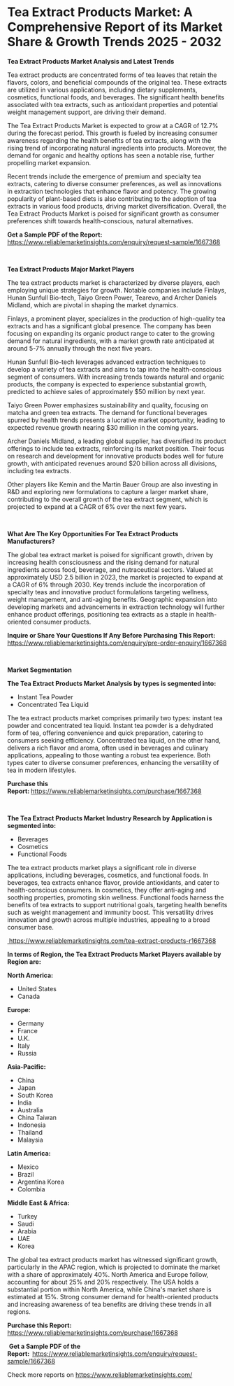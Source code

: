 <p><h1>Tea Extract Products Market: A Comprehensive Report of its Market Share & Growth Trends 2025 - 2032</h1></p><p><strong>Tea Extract Products Market Analysis and Latest Trends</strong></p>
<p><p>Tea extract products are concentrated forms of tea leaves that retain the flavors, colors, and beneficial compounds of the original tea. These extracts are utilized in various applications, including dietary supplements, cosmetics, functional foods, and beverages. The significant health benefits associated with tea extracts, such as antioxidant properties and potential weight management support, are driving their demand.</p><p>The Tea Extract Products Market is expected to grow at a CAGR of 12.7% during the forecast period. This growth is fueled by increasing consumer awareness regarding the health benefits of tea extracts, along with the rising trend of incorporating natural ingredients into products. Moreover, the demand for organic and healthy options has seen a notable rise, further propelling market expansion.</p><p>Recent trends include the emergence of premium and specialty tea extracts, catering to diverse consumer preferences, as well as innovations in extraction technologies that enhance flavor and potency. The growing popularity of plant-based diets is also contributing to the adoption of tea extracts in various food products, driving market diversification. Overall, the Tea Extract Products Market is poised for significant growth as consumer preferences shift towards health-conscious, natural alternatives.</p></p>
<p><strong>Get a Sample PDF of the Report:&nbsp;</strong> <a href="https://www.reliablemarketinsights.com/enquiry/request-sample/1667368?utm_campaign=2118&utm_medium=2&utm_source=Github&utm_content=ia&utm_term=02022025&utm_id=tea-extract-products">https://www.reliablemarketinsights.com/enquiry/request-sample/1667368</a></p>
<p>&nbsp;</p>
<p><strong>Tea Extract Products Major Market Players</strong></p>
<p><p>The tea extract products market is characterized by diverse players, each employing unique strategies for growth. Notable companies include Finlays, Hunan Sunfull Bio-tech, Taiyo Green Power, Tearevo, and Archer Daniels Midland, which are pivotal in shaping the market dynamics.</p><p>Finlays, a prominent player, specializes in the production of high-quality tea extracts and has a significant global presence. The company has been focusing on expanding its organic product range to cater to the growing demand for natural ingredients, with a market growth rate anticipated at around 5-7% annually through the next five years.</p><p>Hunan Sunfull Bio-tech leverages advanced extraction techniques to develop a variety of tea extracts and aims to tap into the health-conscious segment of consumers. With increasing trends towards natural and organic products, the company is expected to experience substantial growth, predicted to achieve sales of approximately $50 million by next year.</p><p>Taiyo Green Power emphasizes sustainability and quality, focusing on matcha and green tea extracts. The demand for functional beverages spurred by health trends presents a lucrative market opportunity, leading to expected revenue growth nearing $30 million in the coming years.</p><p>Archer Daniels Midland, a leading global supplier, has diversified its product offerings to include tea extracts, reinforcing its market position. Their focus on research and development for innovative products bodes well for future growth, with anticipated revenues around $20 billion across all divisions, including tea extracts.</p><p>Other players like Kemin and the Martin Bauer Group are also investing in R&D and exploring new formulations to capture a larger market share, contributing to the overall growth of the tea extract segment, which is projected to expand at a CAGR of 6% over the next few years.</p></p>
<p>&nbsp;</p>
<p><strong>What Are The Key Opportunities For Tea Extract Products Manufacturers?</strong></p>
<p><p>The global tea extract market is poised for significant growth, driven by increasing health consciousness and the rising demand for natural ingredients across food, beverage, and nutraceutical sectors. Valued at approximately USD 2.5 billion in 2023, the market is projected to expand at a CAGR of 6% through 2030. Key trends include the incorporation of specialty teas and innovative product formulations targeting wellness, weight management, and anti-aging benefits. Geographic expansion into developing markets and advancements in extraction technology will further enhance product offerings, positioning tea extracts as a staple in health-oriented consumer products.</p></p>
<p><strong>Inquire or Share Your Questions If Any Before Purchasing This Report:</strong> <a href="https://www.reliablemarketinsights.com/enquiry/pre-order-enquiry/1667368?utm_campaign=2118&utm_medium=2&utm_source=Github&utm_content=ia&utm_term=02022025&utm_id=tea-extract-products">https://www.reliablemarketinsights.com/enquiry/pre-order-enquiry/1667368</a></p>
<p>&nbsp;</p>
<p><strong>Market Segmentation</strong></p>
<p><strong>The Tea Extract Products Market Analysis by types is segmented into:</strong></p>
<p><ul><li>Instant Tea Powder</li><li>Concentrated Tea Liquid</li></ul></p>
<p><p>The tea extract products market comprises primarily two types: instant tea powder and concentrated tea liquid. Instant tea powder is a dehydrated form of tea, offering convenience and quick preparation, catering to consumers seeking efficiency. Concentrated tea liquid, on the other hand, delivers a rich flavor and aroma, often used in beverages and culinary applications, appealing to those wanting a robust tea experience. Both types cater to diverse consumer preferences, enhancing the versatility of tea in modern lifestyles.</p></p>
<p><strong>Purchase this Report:&nbsp;</strong><a href="https://www.reliablemarketinsights.com/purchase/1667368?utm_campaign=2118&utm_medium=2&utm_source=Github&utm_content=ia&utm_term=02022025&utm_id=tea-extract-products">https://www.reliablemarketinsights.com/purchase/1667368</a></p>
<p>&nbsp;</p>
<p><strong>The Tea Extract Products Market Industry Research by Application is segmented into:</strong></p>
<p><ul><li>Beverages</li><li>Cosmetics</li><li>Functional Foods</li></ul></p>
<p><p>The tea extract products market plays a significant role in diverse applications, including beverages, cosmetics, and functional foods. In beverages, tea extracts enhance flavor, provide antioxidants, and cater to health-conscious consumers. In cosmetics, they offer anti-aging and soothing properties, promoting skin wellness. Functional foods harness the benefits of tea extracts to support nutritional goals, targeting health benefits such as weight management and immunity boost. This versatility drives innovation and growth across multiple industries, appealing to a broad consumer base.</p></p>
<p><a href="https://www.reliablemarketinsights.com/tea-extract-products-r1667368?utm_campaign=2118&utm_medium=2&utm_source=Github&utm_content=ia&utm_term=02022025&utm_id=tea-extract-products">&nbsp;https://www.reliablemarketinsights.com/tea-extract-products-r1667368</a></p>
<p><strong>In terms of Region, the Tea Extract Products Market Players available by Region are:</strong></p>
<p>
    <p> <strong> North America: </strong>
        <ul>
            <li>United States</li>
            <li>Canada</li>
        </ul>
        </p> 
    <p> <strong> Europe: </strong>
        <ul>
            <li>Germany</li>
            <li>France</li>
            <li>U.K.</li>
            <li>Italy</li>
            <li>Russia</li>
        </ul>
        </p> 
    <p> <strong> Asia-Pacific: </strong>
        <ul>
            <li>China</li>
            <li>Japan</li>
            <li>South Korea</li>
            <li>India</li>
            <li>Australia</li>
            <li>China Taiwan</li>
            <li>Indonesia</li>
            <li>Thailand</li>
            <li>Malaysia</li>
        </ul>
        </p> 
    <p> <strong> Latin America: </strong>
        <ul>
            <li>Mexico</li>
            <li>Brazil</li>
            <li>Argentina Korea</li>
            <li>Colombia</li>
        </ul>
        </p> 
    <p> <strong> Middle East & Africa: </strong>
        <ul>
            <li>Turkey</li>
            <li>Saudi</li>
            <li>Arabia</li>
            <li>UAE</li>
            <li>Korea</li>
        </ul>
    </p>
    </p>
<p><p>The global tea extract products market has witnessed significant growth, particularly in the APAC region, which is projected to dominate the market with a share of approximately 40%. North America and Europe follow, accounting for about 25% and 20% respectively. The USA holds a substantial portion within North America, while China's market share is estimated at 15%. Strong consumer demand for health-oriented products and increasing awareness of tea benefits are driving these trends in all regions.</p></p>
<p><strong>Purchase this Report: </strong><a href="https://www.reliablemarketinsights.com/purchase/1667368?utm_campaign=2118&utm_medium=2&utm_source=Github&utm_content=ia&utm_term=02022025&utm_id=tea-extract-products">https://www.reliablemarketinsights.com/purchase/1667368</a></p>
<p>&nbsp;<strong>Get a Sample PDF of the Report:&nbsp;&nbsp;</strong><a href="https://www.reliablemarketinsights.com/enquiry/request-sample/1667368?utm_campaign=2118&utm_medium=2&utm_source=Github&utm_content=ia&utm_term=02022025&utm_id=tea-extract-products">https://www.reliablemarketinsights.com/enquiry/request-sample/1667368</a></p>
<p><strong></strong></p>
<p>Check more reports on <a href="https://www.reliablemarketinsights.com/?utm_campaign=2118&utm_medium=2&utm_source=Github&utm_content=ia&utm_term=02022025&utm_id=tea-extract-products">https://www.reliablemarketinsights.com/</a></p>